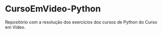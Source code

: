 # CursoEmVideo-Python
 Repositório com a resolução dos exercícios dos cursos de Python do Curso em Vídeo.
